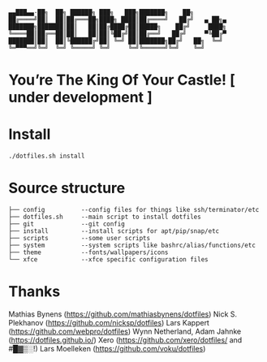     ▄▄███▄▄·██╗  ██╗ ██████╗ ███╗   ███╗███████╗    ██╗         
    ██╔════╝██║  ██║██╔═══██╗████╗ ████║██╔════╝   ██╔╝   ▄ ██╗▄
    ███████╗███████║██║   ██║██╔████╔██║█████╗    ██╔╝     ████╗
    ╚════██║██╔══██║██║   ██║██║╚██╔╝██║██╔══╝   ██╔╝     ▀╚██╔▀
    ███████║██║  ██║╚██████╔╝██║ ╚═╝ ██║███████╗██╔╝   ██╗  ╚═╝ 
    ╚═▀▀▀══╝╚═╝  ╚═╝ ╚═════╝ ╚═╝     ╚═╝╚══════╝╚═╝    ╚═╝      
# You’re The King Of Your Castle! [ under development ]


# Install
    ./dotfiles.sh install 

# Source structure

    ├── config          --config files for things like ssh/terminator/etc
    ├── dotfiles.sh     --main script to install dotfiles
    ├── git             --git config
    ├── install         --install scripts for apt/pip/snap/etc
    ├── scripts         --some user scripts
    ├── system          --system scripts like bashrc/alias/functions/etc
    ├── theme           --fonts/wallpapers/icons
    └── xfce            --xfce specific configuration files

# Thanks
Mathias Bynens (https://github.com/mathiasbynens/dotfiles)
Nick S. Plekhanov (https://github.com/nicksp/dotfiles)
Lars Kappert (https://github.com/webpro/dotfiles)
Wynn Netherland, Adam Jahnke (https://dotfiles.github.io/)
Xero (https://github.com/xero/dotfiles/ and #█▓▒░!)
Lars Moelleken (https://github.com/voku/dotfiles)